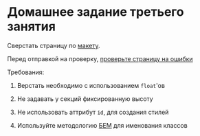 # Домашнее задание третьего занятия

Сверстать страницу по [макету](https://www.figma.com/file/Hq5Fa2gJOmtyQ7XphwqLsg/Templates-3?node-id=0%3A1).

Перед отправкой на проверку, [проверьте страницу на ошибки](https://validator.w3.org/)

Требования:

1. Верстать необходимо с использованием `float`'ов

2. Не задавать у секций фиксированную высоту

3. Не использовать аттрибут `id`, для создания стилей

4. Используйте методологию [БЕМ](https://ru.bem.info/methodology/quick-start/) для именования классов
